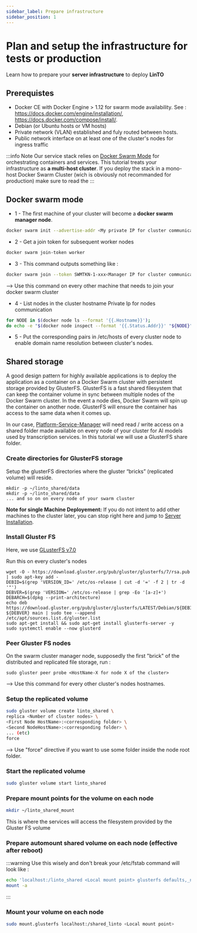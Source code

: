 ```yaml
---
sidebar_label: Prepare infrastructure
sidebar_position: 1
---
```

# Plan and setup the infrastructure for tests or production

Learn how to prepare your **server infrastructure** to deploy **LinTO**
## Prerequistes

* Docker CE with Docker Engine > 1.12 for swarm mode availability. See : https://docs.docker.com/engine/installation/,  https://docs.docker.com/compose/install/.
* Debian (or Ubuntu hosts or VM hosts)
* Private network (VLAN) established and fuly routed between hosts.
* Public network interface on at least one of the cluster's nodes for ingress traffic

:::info Note
Our service stack relies on [Docker Swarm Mode](https://docs.docker.com/glossary/?term=swarm%20mode) for orchestrating containers and services. This tutorial treats your infrastructure as **a multi-host cluster**. If you deploy the stack in a mono-host Docker Swarm Cluster (wich is obviously not recommanded for production) make sure to read the 
:::


## Docker swarm mode

* 1 - The first machine of your cluster will become a __docker swarm manager node__. 

```bash
docker swarm init --advertise-addr <My private IP for cluster communication>
```

* 2 - Get a join token for subsequent worker nodes

```bash
docker swarm join-token worker
```

* 3 - This command outputs something like :

```bash
docker swarm join --token SWMTKN-1-xxx<Manager IP for cluster communication>:<Some TCP port used by docker swarm>
```
--> Use this command on every other machine that needs to join your docker swarm cluster

* 4 - List nodes in the cluster hostname Private Ip for nodes communication

```bash
for NODE in $(docker node ls --format '{{.Hostname}}');
do echo -e "$(docker node inspect --format '{{.Status.Addr}}' "${NODE}") "${NODE}""; done
```

* 5 - Put the corresponding pairs in /etc/hosts of every cluster node to enable domain name resolution between cluster's nodes.

## Shared storage

A good design pattern for highly available applications is to deploy the application as a container on a Docker Swarm cluster with persistent storage provided by GlusterFS. GlusterFS is a fast shared filesystem that can keep the container volume in sync between multiple nodes of the Docker Swarm cluster.  In the event a node dies, Docker Swarm will spin up the container on another node. GlusterFS will ensure the container has access to the same data when it comes up.

In our case, [Platform-Service-Manager](post_install/service-manager/stt_manager_how2use) will need read / write access on a shared folder made available on every node of your cluster for AI models used by transcription services. In this tutorial we will use a GlusterFS share folder.


### Create directories for GlusterFS storage

Setup the glusterFS directories where the gluster “bricks” (replicated volume) will reside. 

```
mkdir -p ~/linto_shared/data
mkdir -p ~/linto_shared/data
... and so on on every node of your swarm cluster
```

__Note for single Machine Deployement:__ If you do not intent to add other machines to the cluster later, you can stop right here and jump to [Server Installation](stack_deploy).

### Install Gluster FS

Here, we use [GLusterFS v7.0](https://docs.gluster.org/en/latest/Install-Guide/Install/)

Run this on every cluster's nodes

```
wget -O - https://download.gluster.org/pub/gluster/glusterfs/7/rsa.pub | sudo apt-key add -
DEBID=$(grep 'VERSION_ID=' /etc/os-release | cut -d '=' -f 2 | tr -d '"')
DEBVER=$(grep 'VERSION=' /etc/os-release | grep -Eo '[a-z]+')
DEBARCH=$(dpkg --print-architecture)
echo deb https://download.gluster.org/pub/gluster/glusterfs/LATEST/Debian/${DEBID}/${DEBARCH}/apt ${DEBVER} main | sudo tee --append /etc/apt/sources.list.d/gluster.list
sudo apt-get install && sudo apt-get install glusterfs-server -y
sudo systemctl enable --now glusterd
```

### Peer Gluster FS nodes

On the swarm cluster manager node, supposedly the first "brick" of the distributed and replicated file storage, run :

```
sudo gluster peer probe <HostName-X for node X of the cluster>
```
--> Use this command for every other cluster's nodes hostnames.

### Setup the replicated volume

```bash
sudo gluster volume create linto_shared \
replica <Number of cluster nodes> \
<First Node HostName>:<corresponding folder> \
<Second NodeHostName>:<corresponding folder> \
... (etc)
force
```
--> Use "force" directive if you want to use some folder inside the node root folder.

### Start the replicated volume

```bash
sudo gluster volume start linto_shared
```

### Prepare mount points for the volume on each node

```bash
mkdir ~/linto_shared_mount
```
This is where the services will access the filesystem provided by the Gluster FS volume 

### Prepare automount shared volume on each node (effective after reboot)

:::warning Use this wisely and don't break your /etc/fstab
command will look like :
```bash
echo 'localhost:/linto_shared <Local mount point> glusterfs defaults,_netdev,backupvolfile-server=localhost 0 0' | sudo tee --append /etc/fstab
mount -a
```
:::
### Mount your volume on each node

```bash
sudo mount.glusterfs localhost:/shared_linto <Local mount point>
```
